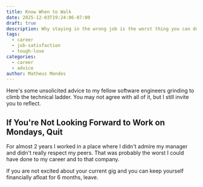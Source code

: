 ```yaml
---
title: Know When to Walk
date: 2025-12-03T19:24:06-07:00
draft: true
description: Why staying in the wrong job is the worst thing you can do for your career
tags:
  - career
  - job-satisfaction
  - tough-love
categories:
  - career
  - advice
author: Matheus Mendes
---
```


Here's some unsolicited advice to my fellow software engineers grinding to climb the technical ladder. You may not agree with all of it, but I still invite you to reflect.

## If You're Not Looking Forward to Work on Mondays, Quit

For almost 2 years I worked in a place where I didn't admire my manager and didn't really respect my peers. That was probably the worst I could have done to my career and to that company.

If you are not excited about your current gig and you can keep yourself financially afloat for 6 months, leave.
